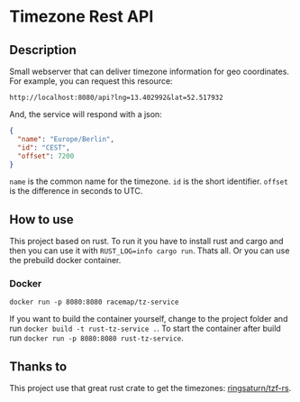 # Timezone Rest API

## Description

Small webserver that can deliver timezone information for geo coordinates. For example, you can request this resource:

```
http://localhost:8080/api?lng=13.402992&lat=52.517932
```

And, the service will respond with a json:

```json
{
  "name": "Europe/Berlin",
  "id": "CEST",
  "offset": 7200
}
```

`name` is the common name for the timezone. `id` is the short identifier. `offset` is the difference in seconds to UTC.

## How to use

This project based on rust. To run it you have to install rust and cargo and then you can use it with `RUST_LOG=info cargo run`. Thats all. Or you can use the prebuild docker container. 

### Docker

```
docker run -p 8080:8080 racemap/tz-service
```

If you want to build the container yourself, change to the project folder and run `docker build -t rust-tz-service .`. To start the container after build run `docker run -p 8080:8080 rust-tz-service`.

## Thanks to

This project use that great rust crate to get the timezones: [ringsaturn/tzf-rs](https://crates.io/crates/tzf-rs).
